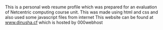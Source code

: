 This is a personal web resume profile which was prepared for an evaluation of Netcentric computing course unit. 
This was made using html and css and also used some javascript files from internet
This website can be found at www.dinusha.cf which is hosted by 000webhost